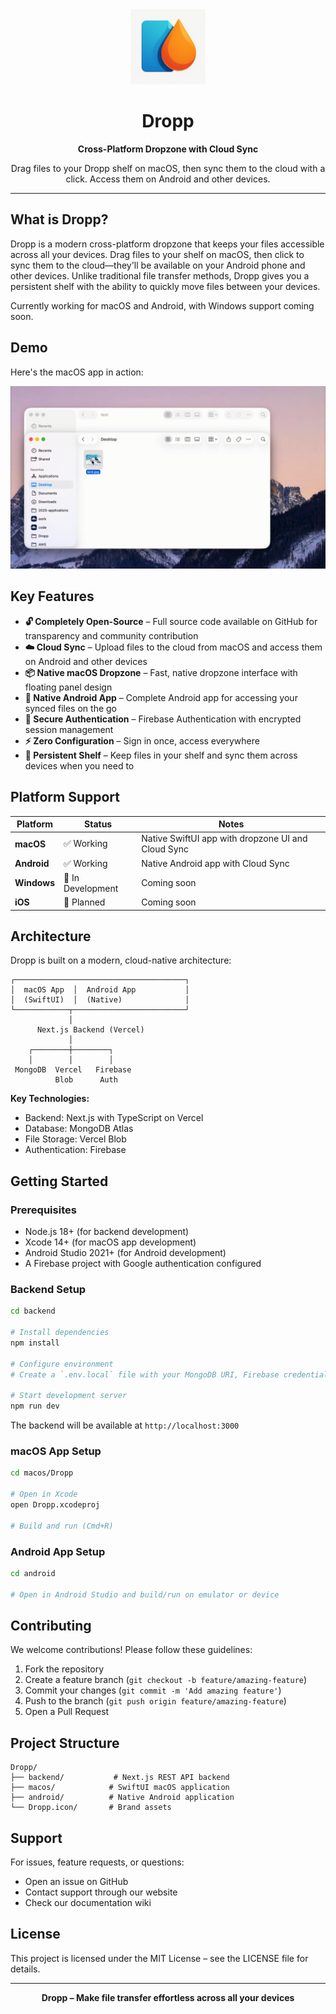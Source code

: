 <div align="center">
  <img src="./Dropp.icon/Assets/Dropp.png" alt="Dropp Logo" width="120" height="120">
  <h1>Dropp</h1>
  <p><strong>Cross-Platform Dropzone with Cloud Sync</strong></p>
  <p>Drag files to your Dropp shelf on macOS, then sync them to the cloud with a click. Access them on Android and other devices.</p>
</div>

---

## What is Dropp?

Dropp is a modern cross-platform dropzone that keeps your files accessible across all your devices. Drag files to your shelf on macOS, then click to sync them to the cloud—they'll be available on your Android phone and other devices. Unlike traditional file transfer methods, Dropp gives you a persistent shelf with the ability to quickly move files between your devices.

Currently working for macOS and Android, with Windows support coming soon.

## Demo

Here's the macOS app in action:

![Dropp macOS Demo](./macos/Demo.gif)

## Key Features

- **🔓 Completely Open-Source** – Full source code available on GitHub for transparency and community contribution
- **☁️ Cloud Sync** – Upload files to the cloud from macOS and access them on Android and other devices
- **📦 Native macOS Dropzone** – Fast, native dropzone interface with floating panel design
- **📱 Native Android App** – Complete Android app for accessing your synced files on the go
- **🔐 Secure Authentication** – Firebase Authentication with encrypted session management
- **⚡ Zero Configuration** – Sign in once, access everywhere
- **🎯 Persistent Shelf** – Keep files in your shelf and sync them across devices when you need to

## Platform Support

| Platform | Status | Notes |
|----------|--------|-------|
| **macOS** | ✅ Working | Native SwiftUI app with dropzone UI and Cloud Sync |
| **Android** | ✅ Working | Native Android app with Cloud Sync |
| **Windows** | 🚧 In Development | Coming soon |
| **iOS** | 🚧 Planned | Coming soon |

## Architecture

Dropp is built on a modern, cloud-native architecture:

```
┌──────────────────────────────────────┐
│  macOS App  │  Android App           │
│  (SwiftUI)  │  (Native)              │
└────────────┬─────────────────────────┘
             │
      Next.js Backend (Vercel)
             │
    ┌────────┼────────┐
    │        │        │
 MongoDB  Vercel   Firebase
          Blob      Auth
```

**Key Technologies:**
- Backend: Next.js with TypeScript on Vercel
- Database: MongoDB Atlas
- File Storage: Vercel Blob
- Authentication: Firebase

## Getting Started

### Prerequisites

- Node.js 18+ (for backend development)
- Xcode 14+ (for macOS app development)
- Android Studio 2021+ (for Android development)
- A Firebase project with Google authentication configured

### Backend Setup

```bash
cd backend

# Install dependencies
npm install

# Configure environment
# Create a `.env.local` file with your MongoDB URI, Firebase credentials, and other required secrets

# Start development server
npm run dev
```

The backend will be available at `http://localhost:3000`

### macOS App Setup

```bash
cd macos/Dropp

# Open in Xcode
open Dropp.xcodeproj

# Build and run (Cmd+R)
```

### Android App Setup

```bash
cd android

# Open in Android Studio and build/run on emulator or device
```

## Contributing

We welcome contributions! Please follow these guidelines:

1. Fork the repository
2. Create a feature branch (`git checkout -b feature/amazing-feature`)
3. Commit your changes (`git commit -m 'Add amazing feature'`)
4. Push to the branch (`git push origin feature/amazing-feature`)
5. Open a Pull Request

## Project Structure

```
Dropp/
├── backend/           # Next.js REST API backend
├── macos/            # SwiftUI macOS application
├── android/          # Native Android application
└── Dropp.icon/       # Brand assets
```

## Support

For issues, feature requests, or questions:
- Open an issue on GitHub
- Contact support through our website
- Check our documentation wiki

## License

This project is licensed under the MIT License – see the LICENSE file for details.

---

<div align="center">
  <p><strong>Dropp – Make file transfer effortless across all your devices</strong></p>
</div>
